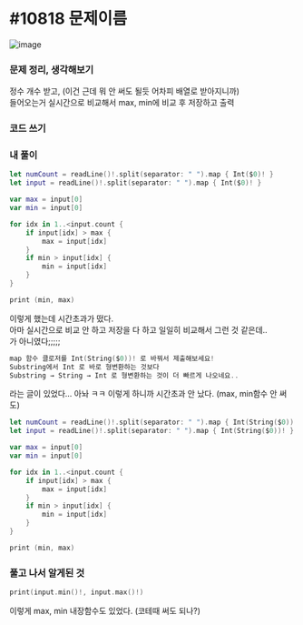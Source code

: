 # #10818 문제이름

![image](https://user-images.githubusercontent.com/28949235/127748828-42981204-6cbe-4135-a61f-a12b695ffd9e.png)

### 문제 정리, 생각해보기

정수 개수 받고, (이건 근데 뭐 안 써도 될듯 어차피 배열로 받아지니까)  
들어오는거 실시간으로 비교해서 max, min에 비교 후 저장하고 출력

### 코드 쓰기

### 내 풀이

```swift
let numCount = readLine()!.split(separator: " ").map { Int($0)! }
let input = readLine()!.split(separator: " ").map { Int($0)! }

var max = input[0]
var min = input[0]

for idx in 1..<input.count {
    if input[idx] > max {
        max = input[idx]
    }
    if min > input[idx] {
        min = input[idx]
    }
}

print (min, max)
```

이렇게 했는데 시간초과가 떴다.  
아마 실시간으로 비교 안 하고 저장을 다 하고 일일히 비교해서 그런 것 같은데..  
가 아니였다;;;;;

```swift
map 함수 클로저를 Int(String($0))! 로 바꿔서 제출해보세요!
Substring에서 Int 로 바로 형변환하는 것보다 
Substring → String → Int 로 형변환하는 것이 더 빠르게 나오네요..
```

라는 글이 있었다... 아놔 ㅋㅋ 이렇게 하니까 시간초과 안 났다. (max, min함수 안 써도)

```swift
let numCount = readLine()!.split(separator: " ").map { Int(String($0))! }
let input = readLine()!.split(separator: " ").map { Int(String($0))! }

var max = input[0]
var min = input[0]

for idx in 1..<input.count {
    if input[idx] > max {
        max = input[idx]
    }
    if min > input[idx] {
        min = input[idx]
    }
}

print (min, max)
```

### 풀고 나서 알게된 것

```swift
print(input.min()!, input.max()!)
```

이렇게 max, min 내장함수도 있었다. (코테때 써도 되나?)
